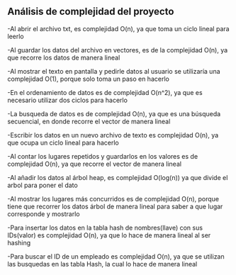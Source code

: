 **Análisis de complejidad del proyecto**
--------------------------------------------

-Al abrir el archivo txt, es complejidad O(n), ya que toma un ciclo lineal para leerlo

-Al guardar los datos del archivo en vectores, es de la complejidad O(n), ya que recorre los datos de manera lineal

-Al mostrar el texto en pantalla y pedirle datos al usuario se utilizaría una complejidad O(1), porque solo toma un paso en hacerlo

-En el ordenamiento de datos es de complejidad O(n^2), ya que es necesario utilizar dos ciclos para hacerlo

-La busqueda de datos es de complejidad O(n), ya que es una búsqueda secuencial, en donde recorre el vector de manera lineal

-Escribir los datos en un nuevo archivo de texto es complejidad O(n), ya que ocupa un ciclo lineal para hacerlo

-Al contar los lugares repetidos y guardarlos en los valores es de complejidad O(n), ya que recorre el vector de manera lineal

-Al añadir los datos al árbol heap, es complejidad O(log(n)) ya que divide el arbol para poner el dato

-Al mostrar los lugares más concurridos es de complejidad O(n), porque tiene que recorrer los datos árbol de manera lineal para saber a que lugar corresponde y mostrarlo

-Para insertar los datos en la tabla hash de nombres(llave) con sus IDs(valor) es complejidad O(n), ya que lo hace de manera lineal al ser hashing

-Para buscar el ID de un empleado es complejidad O(n), ya que se utilizan las busquedas en las tabla Hash, la cual lo hace de manera lineal
